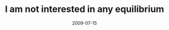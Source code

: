---
layout: base.njk
title : 'I am not interested in any equilibrium' 
view_title : 'I am not interested in any equilibrium' 
year : '2009' 
date : '2009-07-15' 
img_file : '/drawing/iamnotinterestedinanyequilibrium.png' 
html_file : 'iamnotinterestedinanyequilibrium' 
next_html : 'sometimestheproblemisthesolution.html' 
year_order : '209' 
permalink : "title/{{html_file}}.html"
---